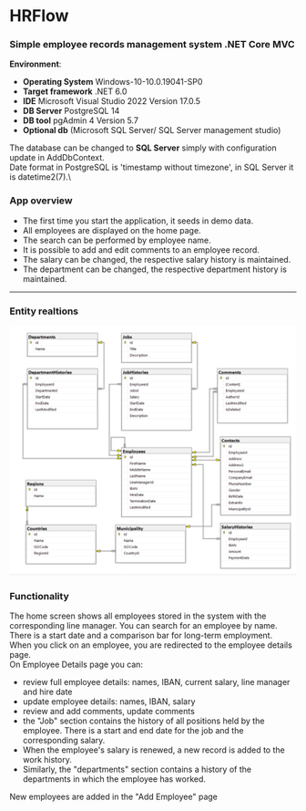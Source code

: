 # HRFlow
### Simple employee records management system .NET Core MVC


**Environment**:
- **Operating System**  Windows-10-10.0.19041-SP0
- **Target framework** .NET 6.0
- **IDE** Microsoft Visual Studio 2022 Version 17.0.5
- **DB Server** PostgreSQL 14
- **DB tool** pgAdmin 4 Version 5.7
- **Optional db** (Microsoft SQL Server/ SQL Server management studio)

The database can be changed to **SQL Server** simply with configuration update in AddDbContext.\
Date format in PostgreSQL is 'timestamp without timezone', in SQL Server it is datetime2(7).\

### App overview
- The first time you start the application, it seeds in demo data.
- All employees are displayed on the home page.
- The search can be performed by employee name.
- It is possible to add and edit comments to an employee record.
- The salary can be changed, the respective salary history is maintained.
- The department can be changed, the respective department history is maintained.

***
### Entity realtions
![alt text](https://github.com/BiserB/HRFlow/blob/main/HRFlow.Data/Diagrams/HRFlow.png)

### Functionality

The home screen shows all employees stored in the system with the corresponding line manager. You can search for an employee by name.\
There is a start date and a comparison bar for long-term employment.\
When you click on an employee, you are redirected to the employee details page.\
On Employee Details page you can:
- review full employee details: names, IBAN, current salary, line manager and hire date
- update employee details: names, IBAN, salary
- review and add comments, update comments
- the "Job" section contains the history of all positions held by the employee. There is a start and end date for the job and the corresponding salary.
- When the employee's salary is renewed, a new record is added to the work history.
- Similarly, the "departments" section contains a history of the departments in which the employee has worked.

New employees are added in the "Add Employee" page
